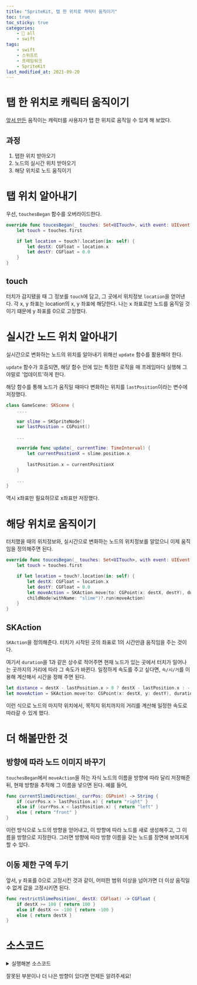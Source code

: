 ```yaml
---
title: "SpriteKit, 탭 한 위치로 캐릭터 움직이기"
toc: true
toc_sticky: true
categories:
    - 📂 all
    - swift
tags:
    - swift
    - 스위프트
    - 프레임워크
    - SpriteKit
last_modified_at: 2021-09-20
---
```


# 탭 한 위치로 캐릭터 움직이기

[앞서 만든](https://2unbini.github.io/swift/swift-spritekit2/) 움직이는 캐릭터를 사용자가 탭 한 위치로 움직일 수 있게 해 보았다.

## 과정

1. 탭한 위치 받아오기
2. 노드의 실시간 위치 받아오기
3. 해당 위치로 노드 움직이기

# 탭 위치 알아내기

우선, `touchesBegan` 함수를 오버라이드한다.

```swift
override func toucesBegan(_ touches: Set<UITouch>, with event: UIEvent?) {
    let touch = touches.first

    if let location = touch?.location(in: self) {
        let destX: CGFloat = location.x
        let destY: CGFloat = 0.0
	}
}
```

## touch

터치가 감지됐을 때 그 정보를 `touch`에 담고, 그 곳에서 위치정보 `location`을 얻어낸다.
각 x, y 좌표는 location의 x, y 좌표에 해당한다. 나는 x 좌표로만 노드를 움직일 것이기 떄문에 y 좌표를 0으로 고정했다.


# 실시간 노드 위치 알아내기

실시간으로 변화하는 노드의 위치를 알아내기 위해선 `update` 함수를 활용해야 한다.

`update` 함수가 호출되면, 해당 함수 안에 있는 특정한 로직을 매 프레임마다 실행해 그야말로 '업데이트'하게 한다.

해당 함수를 통해 노드가 움직일 때마다 변화하는 위치를 `lastPosition`이라는 변수에 저장했다.

```swift
class GameScene: SKScene {
    ....

    var slime = SKSpriteNode()
    var lastPosition = CGPoint()

	...

    override func update(_ currentTime: TimeInterval) {
        let currentPositionX = slime.position.x
    
        lastPosition.x = currentPositionX
    }

    ...
}
```

역시 x좌표만 필요하므로 x좌표만 저장했다.

# 해당 위치로 움직이기

터치했을 때의 위치정보와, 실시간으로 변화하는 노드의 위치정보를 알았으니 이제 움직임을 정의해주면 된다.

```swift
override func toucesBegan(_ touches: Set<UITouch>, with event: UIEvent?) {
    let touch = touches.first

    if let location = touch?.location(in: self) {
        let destX: CGFloat = location.x
        let destY: CGFloat = 0.0
        let moveAction = SKAction.move(to: CGPoint(x: destX, destY), duration: 1)
        childNode(withName: "slime")?.run(moveAction)
	}
}
```

## SKAction

`SKAction`을 정의해준다. 터치가 시작된 곳의 좌표로 1의 시간만큼 움직임을 주는 것이다.

여기서 `duration`을 1과 같은 상수로 적어주면 현재 노드가 있는 곳에서 터치가 일어나는 곳까지의 거리에 따라 그 속도가 바뀐다. 일정하게 속도를 주고 싶다면, `속/시/거`를 이용해 계산해서 시간을 정해 주면 된다.

```swift
let distance = destX - lastPosition.x > 0 ? destX - lastPosition.x : -(destX - lostPosition.x)
let moveAction = SKAction.move(to: CGPoint(x: destX, y: destY), duration: Double(distance) / 80)
```

이런 식으로 노드의 마지막 위치에서, 목적지 위치까지의 거리를 계산해 일정한 속도로 따라갈 수 있게 했다.

# 더 해볼만한 것

## 방향에 따라 노드 이미지 바꾸기

`touchesBegan`에서 `moveAction`을 하는 자식 노드의 이름을 방향에 따라 달리 저장해준 뒤, 현재 방향을 추적해 그 이름을 넣으면 된다. 예를 들어,

```swift
func currentSlimeDirection(_ currPos: CGPoint) -> String {
    if (currPos.x > lastPosition.x) { return "right" }
    else if (currPos.x < lastPosition.x) { return "left" }
    else { return "front" }
}
```

이런 방식으로 노드의 방향을 얻어내고, 이 방향에 따라 노드를 새로 생성해주고, 그 이름을 방향으로 지정한다. 그러면 방향에 따라 방향 이름을 갖는 노드를 장면에 보여지게 할 수 있다.

## 이동 제한 구역 두기

앞서, y 좌표를 0으로 고정시킨 것과 같이, 어떠한 범위 이상을 넘어가면 더 이상 움직일 수 없게 값을 고정시키면 된다.

```swift
func restrictSlimePosition(_ destX: CGFloat) -> CGFloat {
    if destX >= 100 { return 100 }
    else if destX <= -100 { return -100 }
    else { return destX }
}
```

# 소스코드

<details>
<summary>실행해본 소스코드</summary>
<div markdown="1">

```swift
// GameScene.swift

class GameScene: SKScene {

    var slime = SKSpriteNode()
    var lastPosition = CGPoint()

    override func didMove(to view: SKView) {
        let textureAtlas = SKTextureAtlas(named: "images")
        var textureArray = [SKTexture]()
    
        for i in 1...textureAtlas.textureNames.count {
            let name = "image_\(i).png"
            textureArray.append(SKTexture(imageNamed: name))
        }
    
        let firstImage = textureAtlas.textureNames[0]
        var slime = SKSpriteNode(imageNamed: firstImage)
    
        slime.size = CGSIZE(width: 80, heigth: 80)
        slime.position = CGPoint(x: self.size.width / 2, y: self.size.height / 2)
        slime.name = "slime"
    
        let slimeAnimation = SKAction.animate(with: textureArray, timePerFrame: 0.2)
        slime.run(SKAction.repeatForever(slimeAnimation))
    }

    override func toucesBegan(_ touches: Set<UITouch>, with event: UIEvent?) {
        let touch = touches.first
    
        if let location = touch?.location(in: self) {
            let destX: CGFloat = location.x
            let destY: CGFloat = 0.0
            let moveAction = SKAction.move(to: CGPoint(x: destX, destY), duration: 1)
            childNode(withName: "slime")?.run(moveAction)
    	}
    }

    override func update(_ currentTime: TimeInterval) {
        let currentPositionX = slime.position.x
    
        lastPosition.x = currentPositionX
    }
}

```

</div>
</details>

잘못된 부분이나 더 나은 방향이 있다면 언제든 알려주세요!
